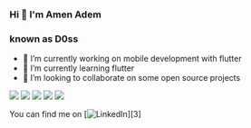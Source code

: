 ### Hi 👋 I'm Amen Adem 
### known as D0ss

- 🔭 I’m currently working on mobile development with flutter
- 🌱 I’m currently learning flutter
- 👯 I’m looking to collaborate on some open source projects
 
<img src="https://github-readme-stats.vercel.app/api?username=AmenAdem&&show_icons=true&title_color=ffffff&icon_color=bb2acf&text_color=daf7dc&bg_color=151515">
                   
                   
<img src="https://badges.pufler.dev/years/AmenAdem">
<img src ="https://img.shields.io/badge/flutter-2.8.1-blue">
<img src="https://img.shields.io/badge/dart-2.15.1%20-blue">
<img src="https://img.shields.io/badge/dart-2.15.1%20-blue">


<!-- Actual text -->

You can find me on [![LinkedIn][2.2]][3]

<!-- Icons -->

[2.2]:http://www.w3.org/2000/svg
 

<!-- Links to your social media accounts -->

[2]: https://www.linkedin.com/in/amen-amen-1a4b321b3/
